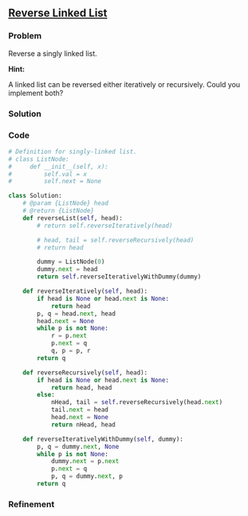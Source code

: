## [Reverse Linked List](https://leetcode.com/problems/reverse-linked-list/)

### Problem

Reverse a singly linked list.

__Hint:__

A linked list can be reversed either iteratively or recursively. Could you implement both?

### Solution


### Code

``` Python
# Definition for singly-linked list.
# class ListNode:
#     def __init__(self, x):
#         self.val = x
#         self.next = None

class Solution:
    # @param {ListNode} head
    # @return {ListNode}
    def reverseList(self, head):
        # return self.reverseIteratively(head)

        # head, tail = self.reverseRecursively(head)
        # return head

        dummy = ListNode(0)
        dummy.next = head
        return self.reverseIterativelyWithDummy(dummy)

    def reverseIteratively(self, head):
        if head is None or head.next is None:
            return head
        p, q = head.next, head
        head.next = None
        while p is not None:
            r = p.next
            p.next = q
            q, p = p, r
        return q

    def reverseRecursively(self, head):
        if head is None or head.next is None:
            return head, head
        else:
            nHead, tail = self.reverseRecursively(head.next)
            tail.next = head
            head.next = None
            return nHead, head

    def reverseIterativelyWithDummy(self, dummy):
        p, q = dummy.next, None
        while p is not None:
            dummy.next = p.next
            p.next = q
            p, q = dummy.next, p
        return q
```

### Refinement
